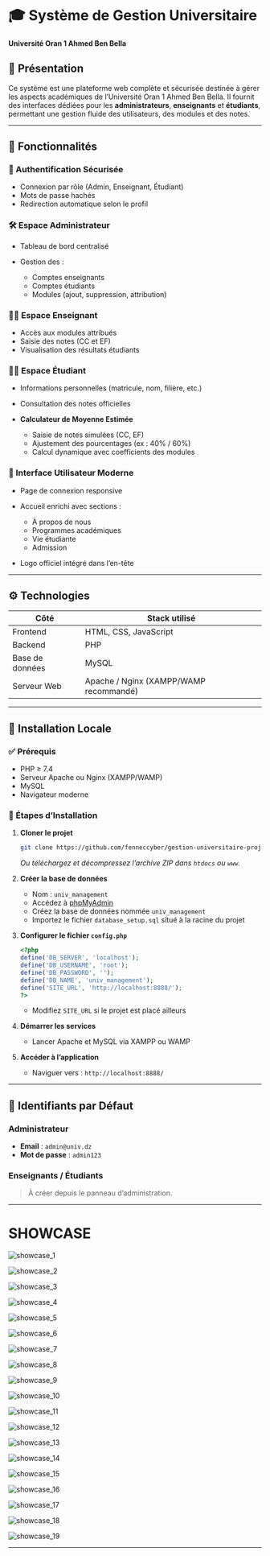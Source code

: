 # 🎓 Système de Gestion Universitaire

**Université Oran 1 Ahmed Ben Bella**

## 📌 Présentation

Ce système est une plateforme web complète et sécurisée destinée à gérer les aspects académiques de l’Université Oran 1 Ahmed Ben Bella. Il fournit des interfaces dédiées pour les **administrateurs**, **enseignants** et **étudiants**, permettant une gestion fluide des utilisateurs, des modules et des notes.

---

## 🧩 Fonctionnalités

### 🔐 Authentification Sécurisée

* Connexion par rôle (Admin, Enseignant, Étudiant)
* Mots de passe hachés
* Redirection automatique selon le profil

### 🛠️ Espace Administrateur

* Tableau de bord centralisé
* Gestion des :

  * Comptes enseignants
  * Comptes étudiants
  * Modules (ajout, suppression, attribution)

### 👨‍🏫 Espace Enseignant

* Accès aux modules attribués
* Saisie des notes (CC et EF)
* Visualisation des résultats étudiants

### 👨‍🎓 Espace Étudiant

* Informations personnelles (matricule, nom, filière, etc.)
* Consultation des notes officielles
* **Calculateur de Moyenne Estimée**

  * Saisie de notes simulées (CC, EF)
  * Ajustement des pourcentages (ex : 40% / 60%)
  * Calcul dynamique avec coefficients des modules

### 🎨 Interface Utilisateur Moderne

* Page de connexion responsive
* Accueil enrichi avec sections :

  * À propos de nous
  * Programmes académiques
  * Vie étudiante
  * Admission
* Logo officiel intégré dans l’en-tête

---

## ⚙️ Technologies

| Côté            | Stack utilisé                          |
| --------------- | -------------------------------------- |
| Frontend        | HTML, CSS, JavaScript                  |
| Backend         | PHP                                    |
| Base de données | MySQL                                  |
| Serveur Web     | Apache / Nginx (XAMPP/WAMP recommandé) |

---

## 🚀 Installation Locale

### ✅ Prérequis

* PHP ≥ 7.4
* Serveur Apache ou Nginx (XAMPP/WAMP)
* MySQL
* Navigateur moderne

### 📅 Étapes d’Installation

1. **Cloner le projet**

   ```bash
   git clone https://github.com/fenneccyber/gestion-universitaire-projet
   ```

   *Ou téléchargez et décompressez l’archive ZIP dans `htdocs` ou `www`.*

2. **Créer la base de données**

   * Nom : `univ_management`
   * Accédez à [phpMyAdmin](http://localhost/phpmyadmin)
   * Créez la base de données nommée `univ_management`
   * Importez le fichier `database_setup.sql` situé à la racine du projet

3. **Configurer le fichier `config.php`**

   ```php
   <?php
   define('DB_SERVER', 'localhost');
   define('DB_USERNAME', 'root');
   define('DB_PASSWORD', '');
   define('DB_NAME', 'univ_management');
   define('SITE_URL', 'http://localhost:8888/');
   ?>
   ```

   * Modifiez `SITE_URL` si le projet est placé ailleurs

4. **Démarrer les services**

   * Lancer Apache et MySQL via XAMPP ou WAMP

5. **Accéder à l’application**

   * Naviguer vers : `http://localhost:8888/`

---

## 🔑 Identifiants par Défaut

### Administrateur

* **Email** : `admin@univ.dz`
* **Mot de passe** : `admin123`

### Enseignants / Étudiants

> À créer depuis le panneau d’administration.

---
# SHOWCASE

![showcase_1](https://github.com/user-attachments/assets/9b5ce422-d0dc-49b4-8207-baba8bc569f2)

![showcase_2](https://github.com/user-attachments/assets/7ab8beb5-0439-41e7-bec0-f74d5c2320ce)

![showcase_3](https://github.com/user-attachments/assets/a5575103-c36d-4230-bcc4-8bb209a9c39d)

![showcase_4](https://github.com/user-attachments/assets/3066ec0f-d4e3-4134-b15e-14d0bbb08816)

![showcase_5](https://github.com/user-attachments/assets/64b873fe-67df-48cd-a192-76cff6375a2c)

![showcase_6](https://github.com/user-attachments/assets/2a484608-253b-4b76-a770-8163c0be731c)

![showcase_7](https://github.com/user-attachments/assets/e92e4c42-21af-43d9-bcec-4aab97417672)

![showcase_8](https://github.com/user-attachments/assets/13c352c3-6113-4689-9e20-7869bc6ed9e8)

![showcase_9](https://github.com/user-attachments/assets/d46a56b2-6267-4375-a886-6290a2c8ee33)

![showcase_10](https://github.com/user-attachments/assets/eff0bb75-dbaa-41d5-9a29-7883306b9a0e)

![showcase_11](https://github.com/user-attachments/assets/d4616941-1285-4584-8cfc-5a3db4357320)

![showcase_12](https://github.com/user-attachments/assets/45af03da-a52e-4f84-be36-2778dcfe3eb2)

![showcase_13](https://github.com/user-attachments/assets/32e5c0b8-c85c-4e94-91c0-c3a7c228b605)

![showcase_14](https://github.com/user-attachments/assets/8fc59fe1-042d-49a2-a72d-acdb2a5c4051)

![showcase_15](https://github.com/user-attachments/assets/1c3178f9-9130-4c5d-8c8e-ddd38bb2efef)

![showcase_16](https://github.com/user-attachments/assets/55d12d60-52e7-4dbf-a6b1-2fb870f1fd43)

![showcase_17](https://github.com/user-attachments/assets/5a2ff7e1-eb59-4751-8ca8-4b53541bcf27)

![showcase_18](https://github.com/user-attachments/assets/073651dc-7668-479c-ac64-ea93e1d7e961)

![showcase_19](https://github.com/user-attachments/assets/e5bbff9e-c09a-43fd-af6c-b4920ddad446)

---
